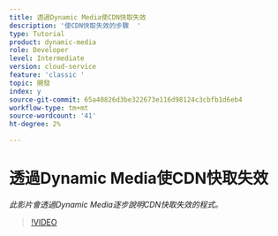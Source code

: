```yaml
---
title: 透過Dynamic Media使CDN快取失效
description: '使CDN快取失效的步驟  '
type: Tutorial
product: dynamic-media
role: Developer
level: Intermediate
version: cloud-service
feature: 'classic '
topic: 開發
index: y
source-git-commit: 65a40826d3be322673e116d98124c3cbfb1d6eb4
workflow-type: tm+mt
source-wordcount: '41'
ht-degree: 2%

---
```



# 透過Dynamic Media使CDN快取失效

*此影片會透過Dynamic Media逐步說明CDN快取失效的程式。*

>[!VIDEO](https://video.tv.adobe.com/v/335457?quality=9&learn=on)
